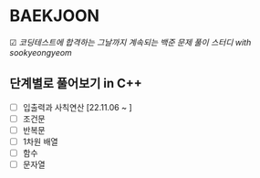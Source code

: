 # BAEKJOON
☑ *코딩테스트에 합격하는 그날까지 계속되는 백준 문제 풀이 스터디 with sookyeongyeom*

## 단계별로 풀어보기 in C++
- [ ] 입출력과 사칙연산 [22.11.06 ~ ]
- [ ] 조건문
- [ ] 반복문
- [ ] 1차원 배열
- [ ] 함수
- [ ] 문자열